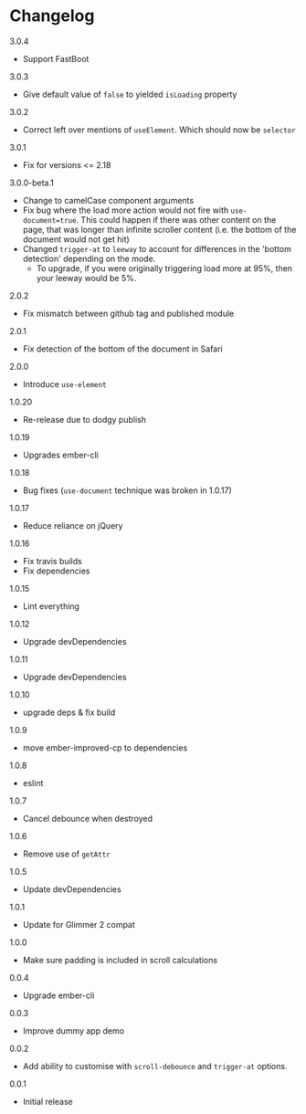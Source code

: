 # Changelog

3.0.4

* Support FastBoot

3.0.3

* Give default value of `false` to yielded `isLoading` property

3.0.2

* Correct left over mentions of `useElement`. Which should now be `selector`

3.0.1

* Fix for versions <= 2.18

3.0.0-beta.1

* Change to camelCase component arguments
* Fix bug where the load more action would not fire with `use-document=true`. This could happen if there was other content on the page, that was longer than infinite scroller content (i.e. the bottom of the document would not get hit)
* Changed `trigger-at` to `leeway` to account for differences in the 'bottom detection' depending on the mode.
  * To upgrade, if you were originally triggering load more at 95%, then your leeway would be 5%.

2.0.2

* Fix mismatch between github tag and published module

2.0.1

* Fix detection of the bottom of the document in Safari

2.0.0

* Introduce `use-element`

1.0.20

* Re-release due to dodgy publish

1.0.19

* Upgrades ember-cli

1.0.18

* Bug fixes (`use-document` technique was broken in 1.0.17)

1.0.17

* Reduce reliance on jQuery

1.0.16

* Fix travis builds
* Fix dependencies

1.0.15

* Lint everything

1.0.12

* Upgrade devDependencies

1.0.11

* Upgrade devDependencies

1.0.10

* upgrade deps & fix build

1.0.9

* move ember-improved-cp to dependencies

1.0.8

* eslint

1.0.7

* Cancel debounce when destroyed

1.0.6

* Remove use of `getAttr`

1.0.5

* Update devDependencies

1.0.1

* Update for Glimmer 2 compat

1.0.0

* Make sure padding is included in scroll calculations

0.0.4

* Upgrade ember-cli

0.0.3

* Improve dummy app demo

0.0.2

* Add ability to customise with `scroll-debounce` and `trigger-at` options.

0.0.1

* Initial release
